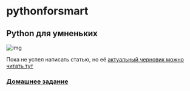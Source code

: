 # pythonforsmart
## Python для умненьких

![img](https://files.realpython.com/media/Newbie_Watermarked.a9319218252a.jpg)


Пока не успел написать статью, но её [актуальный черновик можно читать тут](https://picayune-lawyer-cdc.notion.site/Python-21d88a20c8f64e59a9a0edb2b18a79aa)


 ### [Домашнее задание](home_work/files.ipynb)
